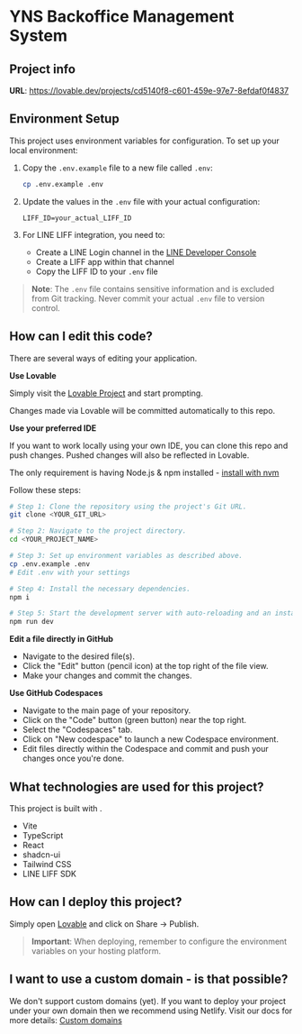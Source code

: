 # YNS Backoffice Management System

## Project info

**URL**: https://lovable.dev/projects/cd5140f8-c601-459e-97e7-8efdaf0f4837

## Environment Setup

This project uses environment variables for configuration. To set up your local environment:

1. Copy the `.env.example` file to a new file called `.env`:
   ```sh
   cp .env.example .env
   ```

2. Update the values in the `.env` file with your actual configuration:
   ```
   LIFF_ID=your_actual_LIFF_ID
   ```

3. For LINE LIFF integration, you need to:
   - Create a LINE Login channel in the [LINE Developer Console](https://developers.line.biz/console/)
   - Create a LIFF app within that channel
   - Copy the LIFF ID to your `.env` file

> **Note**: The `.env` file contains sensitive information and is excluded from Git tracking. Never commit your actual `.env` file to version control.

## How can I edit this code?

There are several ways of editing your application.

**Use Lovable**

Simply visit the [Lovable Project](https://lovable.dev/projects/cd5140f8-c601-459e-97e7-8efdaf0f4837) and start prompting.

Changes made via Lovable will be committed automatically to this repo.

**Use your preferred IDE**

If you want to work locally using your own IDE, you can clone this repo and push changes. Pushed changes will also be reflected in Lovable.

The only requirement is having Node.js & npm installed - [install with nvm](https://github.com/nvm-sh/nvm#installing-and-updating)

Follow these steps:

```sh
# Step 1: Clone the repository using the project's Git URL.
git clone <YOUR_GIT_URL>

# Step 2: Navigate to the project directory.
cd <YOUR_PROJECT_NAME>

# Step 3: Set up environment variables as described above.
cp .env.example .env
# Edit .env with your settings

# Step 4: Install the necessary dependencies.
npm i

# Step 5: Start the development server with auto-reloading and an instant preview.
npm run dev
```

**Edit a file directly in GitHub**

- Navigate to the desired file(s).
- Click the "Edit" button (pencil icon) at the top right of the file view.
- Make your changes and commit the changes.

**Use GitHub Codespaces**

- Navigate to the main page of your repository.
- Click on the "Code" button (green button) near the top right.
- Select the "Codespaces" tab.
- Click on "New codespace" to launch a new Codespace environment.
- Edit files directly within the Codespace and commit and push your changes once you're done.

## What technologies are used for this project?

This project is built with .

- Vite
- TypeScript
- React
- shadcn-ui
- Tailwind CSS
- LINE LIFF SDK

## How can I deploy this project?

Simply open [Lovable](https://lovable.dev/projects/cd5140f8-c601-459e-97e7-8efdaf0f4837) and click on Share -> Publish.

> **Important**: When deploying, remember to configure the environment variables on your hosting platform.

## I want to use a custom domain - is that possible?

We don't support custom domains (yet). If you want to deploy your project under your own domain then we recommend using Netlify. Visit our docs for more details: [Custom domains](https://docs.lovable.dev/tips-tricks/custom-domain/)
